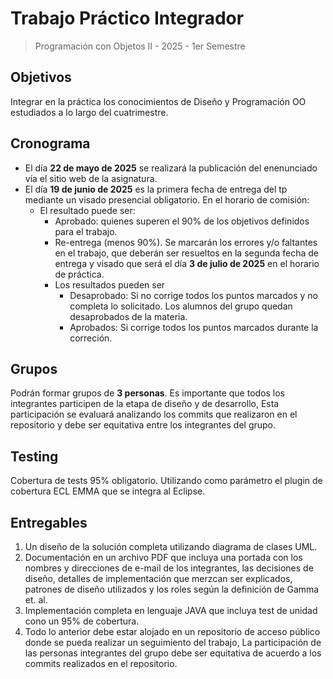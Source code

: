 # Trabajo Práctico Integrador

> Programación con Objetos II - 2025 - 1er Semestre

## Objetivos
Integrar en la práctica los conocimientos de Diseño y Programación OO estudiados a lo largo del cuatrimestre.

## Cronograma
* El día **22 de mayo de 2025** se realizará la publicación del enenunciado vía el sitio web de la asignatura.
* El día **19 de junio de 2025** es la primera fecha de entrega del tp mediante un visado presencial obligatorio. En el horario de comisión:
    * El resultado puede ser:
        * Aprobado: quienes superen el 90% de los objetivos definidos para el trabajo.
        * Re-entrega (menos 90%). Se marcarán los errores y/o faltantes en el trabajo, que deberán ser resueltos en la segunda fecha de entrega y visado que será el día **3 de julio de 2025** en el horario de práctica.
        * Los resultados pueden ser
            * Desaprobado: Si no corrige todos los puntos marcados y no completa lo solicitado. Los alumnos del grupo quedan desaprobados de la materia.
            * Aprobados: Si corrige todos los puntos marcados durante la correción.

## Grupos
Podrán formar grupos de **3 personas**. Es importante que todos los integrantes participen de la etapa de diseño y de desarrollo, Esta participación se evaluará analizando los commits que realizaron en el repositorio y debe ser equitativa entre los integrantes del grupo.

## Testing
Cobertura de tests 95% obligatorio. Utilizando como parámetro el plugin de cobertura ECL EMMA que se integra al Eclipse.

## Entregables
1. Un diseño de la solución completa utilizando diagrama de clases UML.
2. Documentación en un archivo PDF que incluya una portada con los nombres y direcciones de e-mail de los integrantes, las decisiones de diseño, detalles de implementación que merzcan ser explicados, patrones de diseño utilizados y los roles según la definición de Gamma et. al.
3. Implementación completa en lenguaje JAVA que incluya test de unidad cono un 95% de cobertura.
4. Todo lo anterior debe estar alojado en un repositorio de acceso público donde se pueda realizar un seguimiento del trabajo, La participación de las personas integrantes del grupo debe ser equitativa de acuerdo a los commits realizados en el repositorio.
